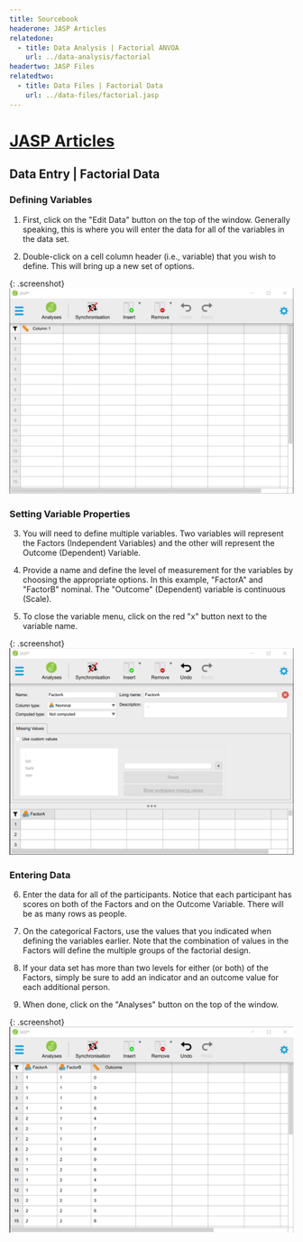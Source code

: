 ```yaml
---
title: Sourcebook
headerone: JASP Articles
relatedone:
  - title: Data Analysis | Factorial ANVOA
    url: ../data-analysis/factorial
headertwo: JASP Files
relatedtwo:
  - title: Data Files | Factorial Data
    url: ../data-files/factorial.jasp
---
```


# [JASP Articles](../index.md)

## Data Entry | Factorial Data 

### Defining Variables

1. First, click on the "Edit Data" button on the top of the window. Generally speaking, this is where you will enter the data for all of the variables in the data set. 

2. Double-click on a cell column header (i.e., variable) that you wish to define. This will bring up a new set of options. 

{: .screenshot}
![Screenshot for defining variables](factorial1.png)

### Setting Variable Properties

3. You will need to define multiple variables. Two variables will represent the Factors (Independent Variables) and the other will represent the Outcome (Dependent) Variable.

4. Provide a name and define the level of measurement for the variables by choosing the appropriate options. In this example, "FactorA" and "FactorB" nominal. The "Outcome" (Dependent) variable is continuous (Scale).

5. To close the variable menu, click on the red "x" button next to the variable name.

{: .screenshot}
![Screenshot for labeling values](factorial2.png)

### Entering Data
 
6. Enter the data for all of the participants. Notice that each participant has scores on both of the Factors and on the Outcome Variable. There will be as many rows as people. 

7. On the categorical Factors, use the values that you indicated when defining the variables earlier. Note that the combination of values in the Factors will define the multiple groups of the factorial design.

8. If your data set has more than two levels for either (or both) of the Factors, simply be sure to add an indicator and an outcome value for each additional person.

9. When done, click on the "Analyses" button on the top of the window.

{: .screenshot}
![Screenshot for entering data](factorial3.png)
